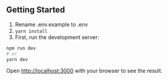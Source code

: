 ## Getting Started

1. Rename .env.example to .env
2. `yarn install`
3. First, run the development server:

```bash
npm run dev
# or
yarn dev
```

Open [http://localhost:3000](http://localhost:3000) with your browser to see the result.


